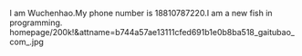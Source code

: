 I am Wuchenhao.My phone number is 18810787220.I am a new fish in programming.
homepage/200k!&attname=b744a57ae13111cfed691b1e0b8ba518_gaitubao_com_.jpg
